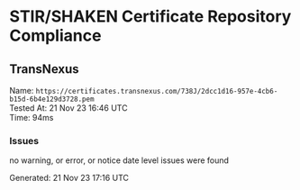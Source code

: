 # STIR/SHAKEN Certificate Repository Compliance

## TransNexus

Name: `https://certificates.transnexus.com/738J/2dcc1d16-957e-4cb6-b15d-6b4e129d3728.pem`\
Tested At: 21 Nov 23 16:46 UTC\
Time: 94ms

### Issues

no warning, or error, or notice date level issues were found

Generated: 21 Nov 23 17:16 UTC